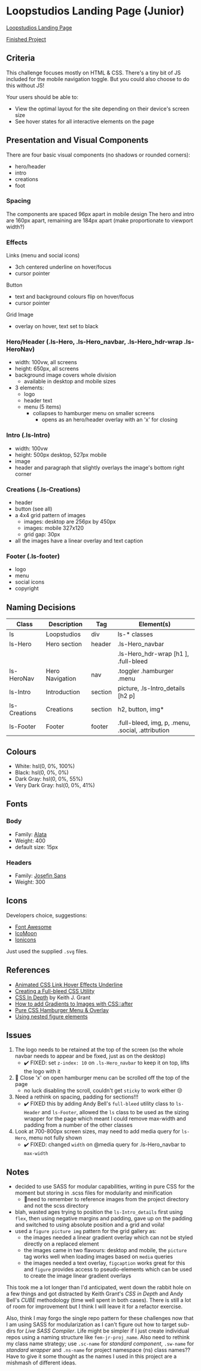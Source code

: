 # Loopstudios Landing Page (Junior)

[Loopstudios Landing Page](https://www.frontendmentor.io/challenges/loopstudios-landing-page-N88J5Onjw)

[Finished Project](https://janegca.github.io/fem-challenges/13-loopstudios/index.html)

## Criteria

This challenge focuses mostly on HTML & CSS. There's a tiny bit of JS included
for the mobile navigation toggle. But you could also choose to do this without
JS!

Your users should be able to:

- View the optimal layout for the site depending on their device's screen size
- See hover states for all interactive elements on the page

## Presentation and Visual Components

There are four basic visual components (no shadows or rounded corners):

- hero/header
- intro
- creations
- foot

### Spacing

The components are spaced 96px apart in mobile design The hero and intro are
160px apart, remaining are 184px apart (make proportionate to viewport width?)

### Effects

Links (menu and social icons)

- 3ch centered underline on hover/focus
- cursor pointer

Button

- text and background colours flip on hover/focus
- cursor pointer

Grid Image

- overlay on hover, text set to black

### Hero/Header (.ls-Hero, .ls-Hero_navbar, .ls-Hero_hdr-wrap .ls-HeroNav)

- width: 100vw, all screens
- height: 650px, all screens
- background image covers whole division
  - available in desktop and mobile sizes
- 3 elements:
  - logo
  - header text
  - menu (5 items)
    - collapses to hamburger menu on smaller screens
      - opens as an hero/header overlay with an 'x' for closing

### Intro (.ls-Intro)

- width: 100vw
- height: 500px desktop, 527px mobile
- image
- header and paragraph that slightly overlays the image's bottom right corner

### Creations (.ls-Creations)

- header
- button (see all)
- a 4x4 grid pattern of images
  - images: desktop are 256px by 450px
  - images: mobile 327x120
  - grid gap: 30px
- all the images have a linear overlay and text caption

### Footer (.ls-footer)

- logo
- menu
- social icons
- copyright

## Naming Decisions

| Class        | Description     | Tag     | Element(s)                                        |
| ------------ | --------------- | ------- | ------------------------------------------------- |
| ls           | Loopstudios     | div     | ls-\* classes                                     |
| ls-Hero      | Hero section    | header  | .ls-Hero_navbar                                   |
|              |                 |         | .ls-Hero_hdr-wrap [h1 ], .full-bleed              |
| ls-HeroNav   | Hero Navigation | nav     | .toggler .hamburger .menu                         |
| ls-Intro     | Introduction    | section | picture, .ls-Intro_details [h2 p]                 |
| ls-Creations | Creations       | section | h2, button, img\*                                 |
| ls-Footer    | Footer          | footer  | .full-bleed, img, p, .menu, .social, .attribution |

## Colours

- White: hsl(0, 0%, 100%)
- Black: hsl(0, 0%, 0%)
- Dark Gray: hsl(0, 0%, 55%)
- Very Dark Gray: hsl(0, 0%, 41%)

## Fonts

### Body

- Family: [Alata](https://fonts.google.com/specimen/Alata)
- Weight: 400
- default size: 15px

### Headers

- Family: [Josefin Sans](https://fonts.google.com/specimen/Josefin+Sans)
- Weight: 300

## Icons

Developers choice, suggestions:

- [Font Awesome](https://fontawesome.com)
- [IcoMoon](https://icomoon.io)
- [Ionicons](https://ionicons.com)

Just used the supplied `.svg` files.

## References

- [Animated CSS Link Hover Effects Underline](https://codeconvey.com/css-link-hover-effects-underline/)
- [Creating a Full-bleed CSS Utility](https://piccalil.li/tutorial/creating-a-full-bleed-css-utility)
- [CSS In Depth](https://www.manning.com/books/css-in-depth) by Keith J. Grant
- [How to add Gradients to Images with CSS::after](https://peter.coffee/how-to-use-css-pseudo-elements-to-add-a-gradient-to-images)
- [Pure CSS Hamburger Menu & Overlay](https://www.youtube.com/watch?v=DZg6UfS5zYg)
- [Using nested figure elements](https://developer.paciellogroup.com/blog/2011/11/html5-accessibility-chops-using-nested-figure-elements/)

## Issues

1. The logo needs to be retained at the top of the screen (so the whole navbar
   needs to appear and be fixed, just as on the desktop)
   - ✔️ FIXED: set `z-index: 10` on `.ls-Hero_navbar` to keep it on top, lifts
     the logo with it
1. 🔴 Close 'x' on open hamburger menu can be scrolled off the top of the page
   - no luck disabling the scroll, couldn't get `sticky` to work either 😒
1. Need a rethink on spacing, padding for sections!!!
   - ✔️ FIXED this by adding Andy Bell's `full-bleed` utility class to
     `ls-Header` and `ls-Footer`, allowed the `ls` class to be used as the
     sizing wrapper for the page which meant I could remove max-width and
     padding from a number of the other classes
1. Look at 700-800px screen sizes, may need to add media query for `ls-Hero`,
   menu not fully shown
   - ✔️ FIXED: changed `width` on @media query for .ls-Hero_navbar to
     `max-width`

## Notes

- decided to use SASS for modular capabilities, writing in pure CSS for the
  moment but storing in .scss files for modularity and minification
  - 🔸need to remember to reference images from the project directory and not
    the scss directory
- blah, wasted ages trying to position the `ls-Intro_details` first using
  `flex`, then using negative margins and padding, gave up on the padding and
  switched to using absolute position and a grid and voila!
- used a `figure picture img` pattern for the grid gallery as:
  - the images needed a linear gradient overlay which can not be styled directly
    on a replaced element
  - the images came in two flavours: desktop and mobile, the `picture` tag works
    well when loading images based on `media` queries
  - the images needed a text overlay, `figcaption` works great for this and
    `figure` provides access to pseudo-elements which can be used to create the
    image linear gradient overlays

This took me a lot longer than I'd anticipated, went down the rabbit hole on a
few things and got distracted by Keith Grant's _CSS in Depth_ and Andy Bell's
_CUBE_ methodology (time well spent in both cases). There is still a lot of room
for improvement but I think I will leave it for a refactor exercise.

Also, think I may forgo the single repo pattern for these challenges now that I
am using SASS for modularization as I can't figure out how to target sub-dirs
for _Live SASS Compiler_. Life might be simpler if I just create individual
repos using a naming structure like `fem-jr-proj_name`. Also need to rethink my
class name strategy; use `.sc-name` for _standard component_, `.sw-name` for
_standard wrapper_ and `.ns-name` for project namespace (ns) class names?? Have
to give it some thought as the names I used in this project are a mishmash of
different ideas.
